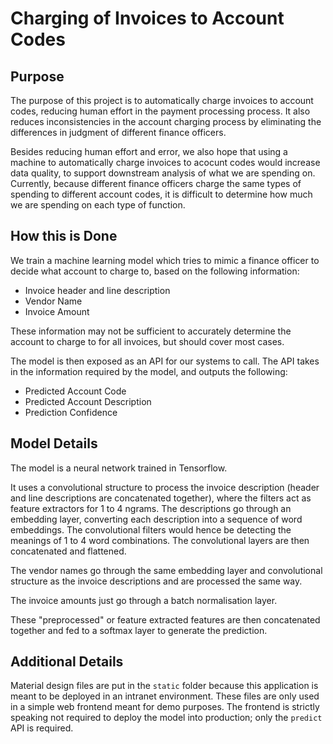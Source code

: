 # Charging of Invoices to Account Codes

## Purpose

The purpose of this project is to automatically charge invoices to account codes, reducing human effort in the payment processing process. It also reduces inconsistencies in the account charging process by eliminating the differences in judgment of different finance officers.

Besides reducing human effort and error, we also hope that using a machine to automatically charge invoices to acocunt codes would increase data quality, to support downstream analysis of what we are spending on. Currently, because different finance officers charge the same types of spending to different account codes, it is difficult to determine how much we are spending on each type of function.

## How this is Done

We train a machine learning model which tries to mimic a finance officer to decide what account to charge to, based on the following information:

- Invoice header and line description
- Vendor Name
- Invoice Amount

These information may not be sufficient to accurately determine the account to charge to for all invoices, but should cover most cases.

The model is then exposed as an API for our systems to call. The API takes in the information required by the model, and outputs the following:

- Predicted Account Code
- Predicted Account Description
- Prediction Confidence

## Model Details

The model is a neural network trained in Tensorflow. 

It uses a convolutional structure to process the invoice description (header and line descriptions are concatenated together), where the filters act as feature extractors for 1 to 4 ngrams. The descriptions go through an embedding layer, converting each description into a sequence of word embeddings. The convolutional filters would hence be detecting the meanings of 1 to 4 word combinations. The convolutional layers are then concatenated and flattened.

The vendor names go through the same embedding layer and convolutional structure as the invoice descriptions and are processed the same way.

The invoice amounts just go through a batch normalisation layer.

These "preprocessed" or feature extracted features are then concatenated together and fed to a softmax layer to generate the prediction.

## Additional Details

Material design files are put in the `static` folder because this application is meant to be deployed in an intranet environment. These files are only used in a simple web frontend meant for demo purposes. The frontend is strictly speaking not required to deploy the model into production; only the `predict` API is required.
